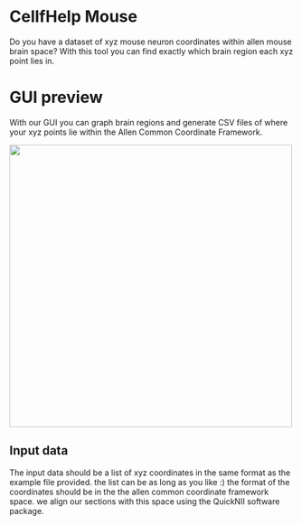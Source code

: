 # CellfHelp Mouse
Do you have a dataset of xyz mouse neuron coordinates within allen mouse brain space? With this tool you can find exactly which brain region each xyz point lies in.

# GUI preview

With our GUI you can graph brain regions and generate CSV files of where your xyz points lie within the Allen Common Coordinate Framework. 

<img src="https://github.com/PolarBean/CellfHelp/blob/master/main%20GUI%20CellfHelp.png" width="500">

## Input data

The input data should be a list of xyz coordinates in the same format as the example file provided. the list can be as long as you like :) the format of the coordinates should be in the the allen common coordinate framework space. we align our sections with this space using the QuickNII software package. 
